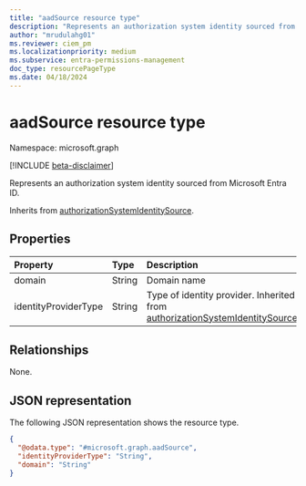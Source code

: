```yaml
---
title: "aadSource resource type"
description: "Represents an authorization system identity sourced from Microsoft Entra ID."
author: "mrudulahg01"
ms.reviewer: ciem_pm
ms.localizationpriority: medium
ms.subservice: entra-permissions-management
doc_type: resourcePageType
ms.date: 04/18/2024
---
```


# aadSource resource type

Namespace: microsoft.graph

[!INCLUDE [beta-disclaimer](../../includes/beta-disclaimer.md)]

Represents an authorization system identity sourced from Microsoft Entra ID.

Inherits from [authorizationSystemIdentitySource](../resources/authorizationsystemidentitysource.md).

## Properties
|Property|Type|Description|
|:---|:---|:---|
|domain|String|Domain name|
|identityProviderType|String|Type of identity provider. Inherited from [authorizationSystemIdentitySource](../resources/authorizationsystemidentitysource.md).|

## Relationships
None.

## JSON representation
The following JSON representation shows the resource type.
<!-- {
  "blockType": "resource",
  "@odata.type": "microsoft.graph.aadSource"
}
-->
``` json
{
  "@odata.type": "#microsoft.graph.aadSource",
  "identityProviderType": "String",
  "domain": "String"
}
```


